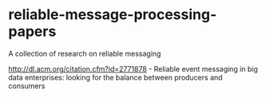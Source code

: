 # reliable-message-processing-papers
A collection of research on reliable messaging

http://dl.acm.org/citation.cfm?id=2771878 - Reliable event messaging in big data enterprises: looking for the balance between producers and consumers
